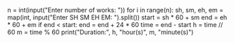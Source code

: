 n = int(input("Enter number of works: "))
for i in range(n):
    sh, sm, eh, em = map(int, input("Enter SH SM EH EM: ").split())
    start = sh * 60 + sm
    end = eh * 60 + em
    if end < start:
        end = end + 24 * 60
    time = end - start
    h = time // 60
    m = time % 60
    print("Duration:", h, "hour(s)", m, "minute(s)")
